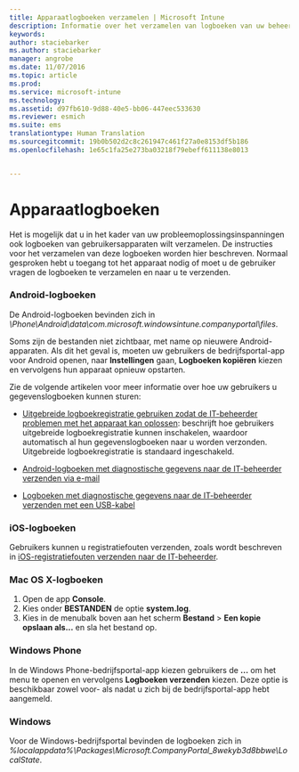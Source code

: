 ```yaml
---
title: Apparaatlogboeken verzamelen | Microsoft Intune
description: Informatie over het verzamelen van logboeken van uw beheerde apparaten.
keywords: 
author: staciebarker
ms.author: staciebarker
manager: angrobe
ms.date: 11/07/2016
ms.topic: article
ms.prod: 
ms.service: microsoft-intune
ms.technology: 
ms.assetid: d97fb610-9d88-40e5-bb06-447eec533630
ms.reviewer: esmich
ms.suite: ems
translationtype: Human Translation
ms.sourcegitcommit: 19b0b502d2c8c261947c461f27a0e8153df5b186
ms.openlocfilehash: 1e65c1fa25e273ba03218f79ebeff611138e8013


---
```


# <a name="device-logs"></a>Apparaatlogboeken

Het is mogelijk dat u in het kader van uw probleemoplossingsinspanningen ook logboeken van gebruikersapparaten wilt verzamelen. De instructies voor het verzamelen van deze logboeken worden hier beschreven. Normaal gesproken hebt u toegang tot het apparaat nodig of moet u de gebruiker vragen de logboeken te verzamelen en naar u te verzenden.

### <a name="android-logs"></a>Android-logboeken
De Android-logboeken bevinden zich in *<Android Device>\Phone\Android\data\com.microsoft.windowsintune.companyportal\files*. 

Soms zijn de bestanden niet zichtbaar, met name op nieuwere Android-apparaten. Als dit het geval is, moeten uw gebruikers de bedrijfsportal-app voor Android openen, naar **Instellingen** gaan, **Logboeken kopiëren** kiezen en vervolgens hun apparaat opnieuw opstarten. 

Zie de volgende artikelen voor meer informatie over hoe uw gebruikers u gegevenslogboeken kunnen sturen:

- [Uitgebreide logboekregistratie gebruiken zodat de IT-beheerder problemen met het apparaat kan oplossen](/intune/enduser/use-verbose-logging-to-help-your-it-administrator-fix-device-issues-android): beschrijft hoe gebruikers uitgebreide logboekregistratie kunnen inschakelen, waardoor automatisch al hun gegevenslogboeken naar u worden verzonden. Uitgebreide logboekregistratie is standaard ingeschakeld.

- [Android-logboeken met diagnostische gegevens naar de IT-beheerder verzenden via e-mail](/intune/enduser/send-diagnostic-data-logs-to-your-it-administrator-using-email-android) 

- [Logboeken met diagnostische gegevens naar de IT-beheerder verzenden met een USB-kabel](/intune/enduser/send-diagnostic-data-logs-to-your-it-administrator-using-a-usb-cable-android)

### <a name="ios-logs"></a>iOS-logboeken

Gebruikers kunnen u registratiefouten verzenden, zoals wordt beschreven in [iOS-registratiefouten verzenden naar de IT-beheerder](/intune/enduser/send-errors-to-your-it-admin-ios).

### <a name="mac-os-x-logs"></a>Mac OS X-logboeken

1. Open de app **Console**.
2. Kies onder **BESTANDEN** de optie **system.log**.
3. Kies in de menubalk boven aan het scherm **Bestand** > **Een kopie opslaan als...** en sla het bestand op.

### <a name="windows-phone"></a>Windows Phone

In de Windows Phone-bedrijfsportal-app kiezen gebruikers de **...** om het menu te openen en vervolgens **Logboeken verzenden** kiezen. Deze optie is beschikbaar zowel voor- als nadat u zich bij de bedrijfsportal-app hebt aangemeld.

### <a name="windows"></a>Windows

Voor de Windows-bedrijfsportal bevinden de logboeken zich in *%localappdata%\Packages\Microsoft.CompanyPortal_8wekyb3d8bbwe\LocalState*.



<!--HONumber=Nov16_HO2-->


